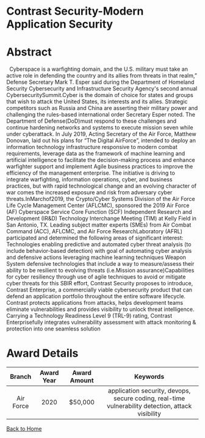 
Contrast Security-Modern Application Security
=============================================

# Abstract


  Cyberspace is a warfighting domain, and the U.S. military must take an active role in defending the country and its allies from threats in that realm,” Defense Secretary Mark T. Esper said during the Department of Homeland Security Cybersecurity and Infrastructure Security Agency's second annual CybersecuritySummit.Cyber is the domain of choice for states and groups that wish to attack the United States, its interests and its allies. Strategic competitors such as Russia and China are asserting their military power and challenging the rules-based international order Secretary Esper noted. The Department of Defense(DoD)must respond to these challenges and continue hardening networks and systems to execute mission seven while under cyberattack. In July 2019, Acting Secretary of the Air Force, Matthew Donovan, laid out his plans for “The Digital AirForce”, intended to deploy an information technology infrastructure responsive to modern combat requirements, leverage data as the framework of machine learning and artificial intelligence to facilitate the decision-making process and enhance warfighter support and implement Agile business practices to improve the efficiency of the management enterprise. The initiative is driving to integrate warfighting, information operations, cyber, and business practices, but with rapid technological change and an evolving character of war comes the increased exposure and risk from adversary cyber threats.InMarchof2019, the Crypto/Cyber Systems Division of the Air Force Life Cycle Management Center (AFLCMC), sponsored the 2019 Air Force (AF) Cyberspace Service Core Function (SCF) Independent Research and Development (IR&D) Technology Interchange Meeting (TIM) at Kelly Field in San Antonio, TX. Leading subject matter experts (SMEs) from Air Combat Command (ACC), AFLCMC, and Air Force ResearchLaboratory (AFRL) participated and determined the following areas of significant interest: Technologies enabling predictive and automated cyber threat analysis (to include behavior-based detection) with goal of automating cyber analysis and defensive actions leveraging machine learning techniques Weapon System defensive technologies that include a way to measure/assess their ability to be resilient to evolving threats (i.e.Mission assurance)Capabilities for cyber resiliency through use of agile techniques to avoid or mitigate cyber threats for this SBIR effort, Contrast Security proposes to introduce, Contrast Enterprise, a commercially viable cybersecurity product that can defend an application portfolio throughout the entire software lifecycle. Contrast protects applications from attacks, helps development teams eliminate vulnerabilities and provides visibility to unlock threat intelligence. Carrying a Technology Readiness Level 9 (TRL-9) rating, Contrast Enterprisefully integrates vulnerability assessment with attack monitoring & protection into one seamless solution  

# Award Details

|Branch|Award Year|Award Amount|Keywords|
| :---: | :---: | :---: | :---: |
|Air Force|2020|$50,000|application security, devops, secure coding, real-time vulnerability detection, attack visibility|
  
  


[Back to Home](https://github.com/chrischow/dod_sbir_awards/Reports/DJ/#1717)